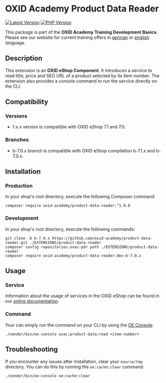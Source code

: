 # OXID Academy Product Data Reader

[![Latest Version](https://img.shields.io/packagist/v/oxid-academy/product-data-reader?logo=composer&label=latest&color=orange)](https://packagist.org/packages/oxid-academy/product-data-reader)
[![PHP Version](https://img.shields.io/packagist/php-v/oxid-academy/product-data-reader)](https://github.com/oxid-academy/product-data-reader)

This package is part of the **OXID Academy Training Development Basics**. Please see our website for current training offers in [german](https://www.oxid-esales.com/ressourcen/academy/schulungen/) or [english](https://www.oxid-esales.com/en/resources/academy/training-courses/) language.

## Description

This extension is an **OXID eShop Component**. It introduces a service to read title, price and SEO URL of a product selected by its item number. The extension also provides a console command to run the service directly on the CLI.

## Compatibility

### Versions

- 1.x.x version is compatible with OXID eShop 7.1 and 7.0.

### Branches

- b-7.0.x branch is compatible with OXID eShop compilation b-7.1.x and b-7.0.x.

## Installation

### Production

In your shop's root directory, execute the following Composer command:
```console
composer require oxid-academy/product-data-reader:^1.0.0
```

### Development

In your shop's root directory, execute the following commands:
```console
git clone -b b-7.0.x https://github.com/oxid-academy/product-data-reader.git ./EXTENSIONS/product-data-reader
composer config repositories.oxac-pdr path ./EXTENSIONS/product-data-reader
composer require oxid-academy/product-data-reader:dev-b-7.0.x
```

## Usage

### Service

Information about the usage of services in the OXID eShop can be found in our [online documentation](https://docs.oxid-esales.com/developer/en/latest/development/modules_components_themes/module/module_services.html).

### Command

Your can simply run the command on your CLI by using the [OE Console](https://docs.oxid-esales.com/developer/en/latest/development/tell_me_about/console.html):

```console
./vendor/bin/oe-console oxac:product-data:read <item-number>
```

## Troubleshooting

If you encounter any issues after installation, clear your `source/tmp` directory. You can do this by running the `oe:cache:clear` command:

```console
./vendor/bin/oe-console oe:cache:clear
```
